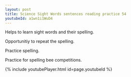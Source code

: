 ```yaml
---
layout: post
title: Science Sight Words sentences reading practice 54
youtubeId: a1wn1i1WuD4
---
```

 
 
Helps to learn sight words and their spelling.

Opportunitiy to repeat the spelling. 

Practice spelling. 
 
Practice for spelling bee competitions. 
 
{% include youtubePlayer.html id=page.youtubeId %}
 
 
